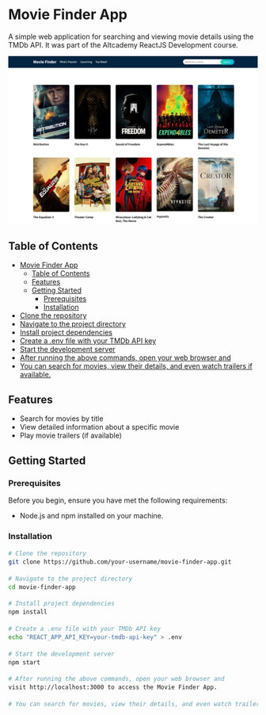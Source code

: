 # Movie Finder App

A simple web application for searching and viewing movie details using the TMDb API. It was part of the Altcademy ReactJS Development course.

![Screenshot](screenshot.png)

## Table of Contents

- [Movie Finder App](#movie-finder-app)
  - [Table of Contents](#table-of-contents)
  - [Features](#features)
  - [Getting Started](#getting-started)
    - [Prerequisites](#prerequisites)
    - [Installation](#installation)
- [Clone the repository](#clone-the-repository)
- [Navigate to the project directory](#navigate-to-the-project-directory)
- [Install project dependencies](#install-project-dependencies)
- [Create a .env file with your TMDb API key](#create-a-env-file-with-your-tmdb-api-key)
- [Start the development server](#start-the-development-server)
- [After running the above commands, open your web browser and](#after-running-the-above-commands-open-your-web-browser-and)
- [You can search for movies, view their details, and even watch trailers if available.](#you-can-search-for-movies-view-their-details-and-even-watch-trailers-if-available)

## Features

- Search for movies by title
- View detailed information about a specific movie
- Play movie trailers (if available)

## Getting Started

### Prerequisites

Before you begin, ensure you have met the following requirements:

- Node.js and npm installed on your machine.

### Installation

```bash
# Clone the repository
git clone https://github.com/your-username/movie-finder-app.git

# Navigate to the project directory
cd movie-finder-app

# Install project dependencies
npm install

# Create a .env file with your TMDb API key
echo "REACT_APP_API_KEY=your-tmdb-api-key" > .env

# Start the development server
npm start

# After running the above commands, open your web browser and 
visit http://localhost:3000 to access the Movie Finder App.

# You can search for movies, view their details, and even watch trailers if available.
